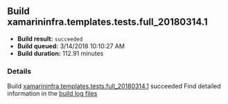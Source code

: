 ## Build xamarininfra.templates.tests.full_20180314.1
- **Build result:** `succeeded`
- **Build queued:** 3/14/2018 10:10:27 AM
- **Build duration:** 112.91 minutes
### Details
Build [xamarininfra.templates.tests.full_20180314.1](https://winappstudio.visualstudio.com/web/build.aspx?pcguid=a4ef43be-68ce-4195-a619-079b4d9834c2&builduri=vstfs%3a%2f%2f%2fBuild%2fBuild%2f25262) succeeded
Find detailed information in the [build log files](https://uwpctdiags.blob.core.windows.net/buildlogs/xamarininfra.templates.tests.full_20180314.1_logs.zip)
